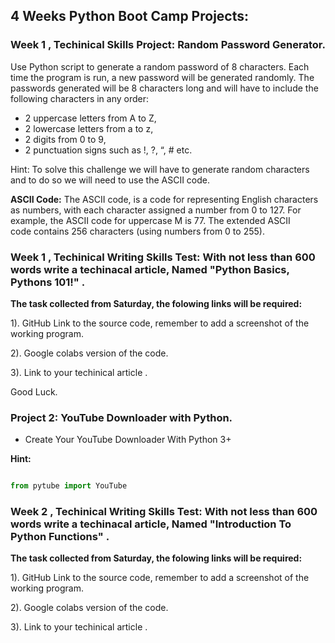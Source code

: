 ## **4 Weeks Python Boot Camp Projects:**

### **Week 1 , Techinical Skills Project: Random Password Generator.**

Use Python script to generate a random password of 8 characters. Each time the program is run, a new password will be generated randomly. The passwords generated will be 8 characters long and will have to include the following characters in any order:

* 2 uppercase letters from A to Z,
* 2 lowercase letters from a to z,
* 2 digits from 0 to 9,
* 2 punctuation signs such as !, ?, “, # etc.


Hint: To solve this challenge we will have to generate random characters and to do so we will need to use the ASCII code.

**ASCII Code:**   The ASCII code,  is a code for representing English characters as numbers, with each character assigned a number from 0 to 127. For example, the ASCII code for uppercase M is 77. The extended ASCII code contains 256 characters (using numbers from 0 to 255).


### **Week 1 , Techinical  Writing Skills Test: With not less than 600 words write a techinacal article, Named  "Python  Basics, Pythons 101!" .**



**The task collected  from Saturday, the folowing links will be required:**

1). GitHub Link to the source code, remember  to add a screenshot of the working program.

2). Google colabs version of the code. 

3). Link to your techinical article . 


Good Luck.



### **Project 2:  YouTube Downloader with Python.** 
 
 - Create Your YouTube Downloader With Python 3+

**Hint:**

```Python  

from pytube import YouTube

``` 

### **Week 2 , Techinical  Writing Skills Test: With not less than 600 words write a techinacal article, Named "Introduction To Python Functions" .**


**The task collected  from Saturday, the folowing links will be required:**

1). GitHub Link to the source code, remember  to add a screenshot of the working program.

2). Google colabs version of the code. 

3). Link to your techinical article . 



